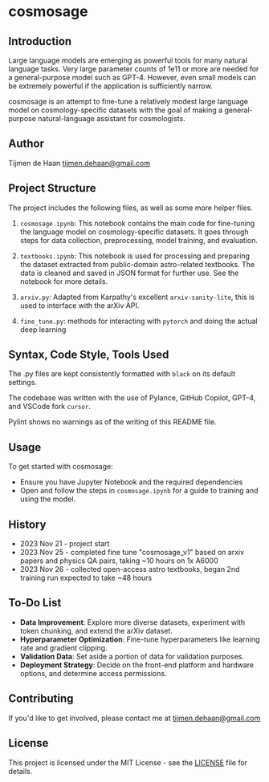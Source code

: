 # cosmosage

## Introduction

Large language models are emerging as powerful tools for many natural language tasks. Very large parameter counts of 1e11 or more are needed for a general-purpose model such as GPT-4. However, even small models can be extremely powerful if the application is sufficiently narrow.

cosmosage is an attempt to fine-tune a relatively modest large language model on cosmology-specific datasets with the goal of making a general-purpose natural-language assistant for cosmologists.

## Author

Tijmen de Haan <tijmen.dehaan@gmail.com>

## Project Structure

The project includes the following files, as well as some more helper files.

1. `cosmosage.ipynb`: This notebook contains the main code for fine-tuning the language model on cosmology-specific datasets. It goes through steps for data collection, preprocessing, model training, and evaluation.

2. `textbooks.ipynb`: This notebook is used for processing and preparing the dataset extracted from public-domain astro-related textbooks. The data is cleaned and saved in JSON format for further use. See the notebook for more details. 

3. `arxiv.py`: Adapted from Karpathy's excellent `arxiv-sanity-lite`, this is used to interface with the arXiv API.

4. `fine_tune.py`: methods for interacting with `pytorch` and doing the actual deep learning


## Syntax, Code Style, Tools Used

The .py files are kept consistently formatted with `black` on its default settings.

The codebase was written with the use of Pylance, GitHub Copilot, GPT-4, and VSCode fork `cursor`.

Pylint shows no warnings as of the writing of this README file.

## Usage

To get started with cosmosage:
- Ensure you have Jupyter Notebook and the required dependencies
- Open and follow the steps in `cosmosage.ipynb` for a guide to training and using the model.

## History

 - 2023 Nov 21 - project start
 - 2023 Nov 25 - completed fine tune "cosmosage_v1" based on arxiv papers and physics QA pairs, taking ~10 hours on 1x A6000
 - 2023 Nov 26 - collected open-access astro textbooks, began 2nd training run expected to take ~48 hours

## To-Do List

- **Data Improvement**: Explore more diverse datasets, experiment with token chunking, and extend the arXiv dataset.
- **Hyperparameter Optimization**: Fine-tune hyperparameters like learning rate and gradient clipping.
- **Validation Data**: Set aside a portion of data for validation purposes.
- **Deployment Strategy**: Decide on the front-end platform and hardware options, and determine access permissions.

## Contributing

If you'd like to get involved, please contact me at <tijmen.dehaan@gmail.com>

## License
This project is licensed under the MIT License - see the [LICENSE](LICENSE) file for details.
